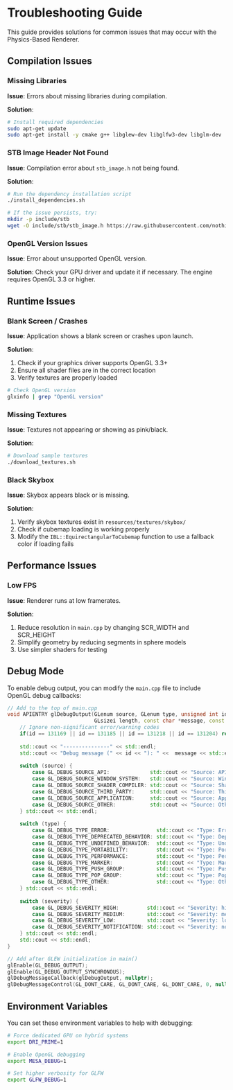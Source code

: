 # Troubleshooting Guide

This guide provides solutions for common issues that may occur with the Physics-Based Renderer.

## Compilation Issues

### Missing Libraries

**Issue**: Errors about missing libraries during compilation.

**Solution**:
```bash
# Install required dependencies
sudo apt-get update
sudo apt-get install -y cmake g++ libglew-dev libglfw3-dev libglm-dev
```

### STB Image Header Not Found

**Issue**: Compilation error about `stb_image.h` not being found.

**Solution**:
```bash
# Run the dependency installation script
./install_dependencies.sh

# If the issue persists, try:
mkdir -p include/stb
wget -O include/stb/stb_image.h https://raw.githubusercontent.com/nothings/stb/master/stb_image.h
```

### OpenGL Version Issues

**Issue**: Error about unsupported OpenGL version.

**Solution**:
Check your GPU driver and update it if necessary. The engine requires OpenGL 3.3 or higher.

## Runtime Issues

### Blank Screen / Crashes

**Issue**: Application shows a blank screen or crashes upon launch.

**Solution**:
1. Check if your graphics driver supports OpenGL 3.3+
2. Ensure all shader files are in the correct location
3. Verify textures are properly loaded

```bash
# Check OpenGL version
glxinfo | grep "OpenGL version"
```

### Missing Textures

**Issue**: Textures not appearing or showing as pink/black.

**Solution**:
```bash
# Download sample textures
./download_textures.sh
```

### Black Skybox

**Issue**: Skybox appears black or is missing.

**Solution**:
1. Verify skybox textures exist in `resources/textures/skybox/`
2. Check if cubemap loading is working properly
3. Modify the `IBL::EquirectangularToCubemap` function to use a fallback color if loading fails

## Performance Issues

### Low FPS

**Issue**: Renderer runs at low framerates.

**Solution**:
1. Reduce resolution in `main.cpp` by changing SCR_WIDTH and SCR_HEIGHT
2. Simplify geometry by reducing segments in sphere models
3. Use simpler shaders for testing

## Debug Mode

To enable debug output, you can modify the `main.cpp` file to include OpenGL debug callbacks:

```cpp
// Add to the top of main.cpp
void APIENTRY glDebugOutput(GLenum source, GLenum type, unsigned int id, GLenum severity,
                            GLsizei length, const char *message, const void *userParam) {
    // Ignore non-significant error/warning codes
    if(id == 131169 || id == 131185 || id == 131218 || id == 131204) return; 
    
    std::cout << "---------------" << std::endl;
    std::cout << "Debug message (" << id << "): " <<  message << std::endl;
    
    switch (source) {
        case GL_DEBUG_SOURCE_API:             std::cout << "Source: API"; break;
        case GL_DEBUG_SOURCE_WINDOW_SYSTEM:   std::cout << "Source: Window System"; break;
        case GL_DEBUG_SOURCE_SHADER_COMPILER: std::cout << "Source: Shader Compiler"; break;
        case GL_DEBUG_SOURCE_THIRD_PARTY:     std::cout << "Source: Third Party"; break;
        case GL_DEBUG_SOURCE_APPLICATION:     std::cout << "Source: Application"; break;
        case GL_DEBUG_SOURCE_OTHER:           std::cout << "Source: Other"; break;
    } std::cout << std::endl;
    
    switch (type) {
        case GL_DEBUG_TYPE_ERROR:               std::cout << "Type: Error"; break;
        case GL_DEBUG_TYPE_DEPRECATED_BEHAVIOR: std::cout << "Type: Deprecated Behaviour"; break;
        case GL_DEBUG_TYPE_UNDEFINED_BEHAVIOR:  std::cout << "Type: Undefined Behaviour"; break;
        case GL_DEBUG_TYPE_PORTABILITY:         std::cout << "Type: Portability"; break;
        case GL_DEBUG_TYPE_PERFORMANCE:         std::cout << "Type: Performance"; break;
        case GL_DEBUG_TYPE_MARKER:              std::cout << "Type: Marker"; break;
        case GL_DEBUG_TYPE_PUSH_GROUP:          std::cout << "Type: Push Group"; break;
        case GL_DEBUG_TYPE_POP_GROUP:           std::cout << "Type: Pop Group"; break;
        case GL_DEBUG_TYPE_OTHER:               std::cout << "Type: Other"; break;
    } std::cout << std::endl;
    
    switch (severity) {
        case GL_DEBUG_SEVERITY_HIGH:         std::cout << "Severity: high"; break;
        case GL_DEBUG_SEVERITY_MEDIUM:       std::cout << "Severity: medium"; break;
        case GL_DEBUG_SEVERITY_LOW:          std::cout << "Severity: low"; break;
        case GL_DEBUG_SEVERITY_NOTIFICATION: std::cout << "Severity: notification"; break;
    } std::cout << std::endl;
    std::cout << std::endl;
}

// Add after GLEW initialization in main()
glEnable(GL_DEBUG_OUTPUT);
glEnable(GL_DEBUG_OUTPUT_SYNCHRONOUS);
glDebugMessageCallback(glDebugOutput, nullptr);
glDebugMessageControl(GL_DONT_CARE, GL_DONT_CARE, GL_DONT_CARE, 0, nullptr, GL_TRUE);
```

## Environment Variables

You can set these environment variables to help with debugging:

```bash
# Force dedicated GPU on hybrid systems
export DRI_PRIME=1

# Enable OpenGL debugging
export MESA_DEBUG=1

# Set higher verbosity for GLFW
export GLFW_DEBUG=1
```
